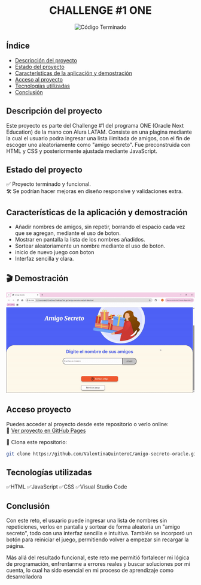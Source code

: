<h1 align="center"> CHALLENGE #1 ONE </h1>

<p align="center">
  <img src="https://img.shields.io/badge/Código%20Terminado-%E2%9C%85-brightgreen" alt="Código Terminado">
</p>

## Índice

- [Descripción del proyecto](#descripción-del-proyecto)
- [Estado del proyecto](#estado-del-proyecto)
- [Características de la aplicación y demostración](#características-de-la-aplicación-y-demostración)
- [Acceso al proyecto](#acceso-proyecto)
- [Tecnologías utilizadas](#tecnologías-utilizadas)
- [Conclusión](#conclusión)


## Descripción del proyecto
Este proyecto es parte del Challenge #1 del programa ONE (Oracle Next Education) de la mano con Alura LATAM. Consiste en una plagina mediante la cual el usuario podra ingresar una lista ilimitada de amigos, con el fin de escoger uno aleatoriamente como "amigo secreto". Fue preconstruida con HTML y CSS y posteriormente ajustada mediante JavaScript.

## Estado del proyecto
✅ Proyecto terminado y funcional.  
🛠 Se podrían hacer mejoras en diseño responsive y validaciones extra.

## Características de la aplicación y demostración
- Añadir nombres de amigos, sin repetir, borrando el espacio cada vez que se agregan, mediante el uso de boton.
- Mostrar en pantalla la lista de los nombres añadidos.
- Sortear aleatoriamente un nombre mediante el uso de boton.
- inicio de nuevo juego con boton
- Interfaz sencilla y clara.

## 🎬 Demostración
![Demo de la app](./AmigoSecreto-GoogleChrome2025-08-0109-59-25-ezgif.com-video-to-gif-converter.gif)

## Acceso proyecto
Puedes acceder al proyecto desde este repositorio o verlo online:  
🔗 [Ver proyecto en GitHub Pages](https://valentinaquinteroc.github.io/amigo-secreto-oracle/)

📁 Clona este repositorio:

```bash
git clone https://github.com/ValentinaQuinteroC/amigo-secreto-oracle.git

```

## Tecnologías utilizadas
✅HTML
✅JavaScript
✅CSS
✅Visual Studio Code


## Conclusión
Con este reto, el usuario puede ingresar una lista de nombres sin repeticiones, verlos en pantalla y sortear de forma aleatoria un "amigo secreto", todo con una interfaz sencilla e intuitiva. También se incorporó un botón para reiniciar el juego, permitiendo volver a empezar sin recargar la página.

Más allá del resultado funcional, este reto me permitió fortalecer mi lógica de programación, enfrentarme a errores reales y buscar soluciones por mi cuenta, lo cual ha sido esencial en mi proceso de aprendizaje como desarrolladora
